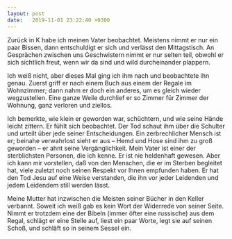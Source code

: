 ```yaml
---
layout: post
date:   2019-11-01 23:22:40 +0300
---
```

Zurück in K habe ich meinen Vater beobachtet. Meistens nimmt er nur ein paar Bissen, dann entschuldigt er sich und verlässt den Mittagstisch. An Gesprächen zwischen uns Geschwistern nimmt er nur selten teil, obwohl er sich sichtlich freut, wenn wir da sind und wild durcheinander plappern.

Ich weiß nicht, aber dieses Mal ging ich ihm nach und beobachtete ihn genau. Zuerst griff er nach einem Buch aus einem der Regale im Wohnzimmer; dann nahm er doch ein anderes, um es gleich wieder wegzustellen. Eine ganze Weile durchlief er so Zimmer für Zimmer der Wohnung, ganz verloren und ziellos.

Ich bemerkte, wie klein er geworden war, schüchtern, und wie seine Hände leicht zittern. Er fühlt sich beobachtet. Der Tod schaut ihm über die Schulter und urteilt über jede seiner Entscheidungen. Ein zerbrechlicher Mensch ist er; beinahe verwahrlost sieht er aus – Hemd und Hose sind ihm zu groß geworden – er ahnt seine Vergänglichkeit. Mein Vater ist einer der sterblichsten Personen, die ich kenne. Er ist nie heldenhaft gewesen. Aber ich kann mir vorstellen, daß von den Menschen, die er im Sterben begleitet hat, viele zuletzt noch seinen Respekt vor Ihnen empfunden haben. Er hat den Tod Jesu auf eine Weise verstanden, die ihn vor jeder Leidenden und jedem Leidendem still werden lässt. 

Meine Mutter hat inzwischen die Meisten seiner Bücher in den Keller verbannt. Soweit ich weiß gab es kein Wort der Widerrede von seiner Seite. Nimmt er trotzdem eine der Bibeln (immer öfter eine russische) aus dem Regal, schlägt er eine Stelle auf, liest ein paar Worte, legt sie auf seinen Schoß, und schläft so in seinem Sessel ein.